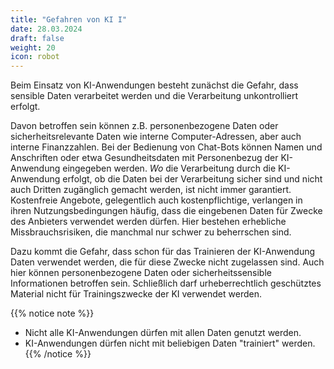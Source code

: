 ```yaml
---
title: "Gefahren von KI I"
date: 28.03.2024
draft: false
weight: 20
icon: robot
---
```

Beim Einsatz von KI-Anwendungen besteht zunächst die Gefahr, dass sensible Daten verarbeitet werden und die Verarbeitung unkontrolliert erfolgt.

Davon betroffen sein können z.B. personenbezogene Daten oder sicherheitsrelevante Daten wie interne Computer-Adressen, aber auch interne Finanzzahlen. Bei der Bedienung von Chat-Bots können Namen und Anschriften oder etwa Gesundheitsdaten mit Personenbezug der KI-Anwendung eingegeben werden. *Wo* die Verarbeitung durch die KI-Anwendung erfolgt, ob die Daten bei der Verarbeitung sicher sind und nicht auch Dritten zugänglich gemacht werden, ist nicht immer garantiert. Kostenfreie Angebote, gelegentlich auch kostenpflichtige, verlangen in ihren Nutzungsbedingungen häufig, dass die eingebenen Daten für Zwecke des Anbieters verwendet werden dürfen. Hier bestehen erhebliche Missbrauchsrisiken, die manchmal nur schwer zu beherrschen sind.

Dazu kommt die Gefahr, dass schon für das Trainieren der KI-Anwendung Daten verwendet werden, die für diese Zwecke nicht zugelassen sind. Auch hier können personenbezogene Daten oder sicherheitssensible Informationen betroffen sein. Schließlich darf urheberrechtlich geschütztes Material nicht für Trainingszwecke der KI verwendet werden.

{{% notice note %}}
- Nicht alle KI-Anwendungen dürfen mit allen Daten genutzt werden.
- KI-Anwendungen dürfen nicht mit beliebigen Daten "trainiert" werden.
{{% /notice %}}
